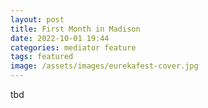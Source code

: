 ```yaml
---
layout: post
title: First Month in Madison
date: 2022-10-01 19:44
categories: mediator feature
tags: featured
image: /assets/images/eurekafest-cover.jpg
---
```


tbd

